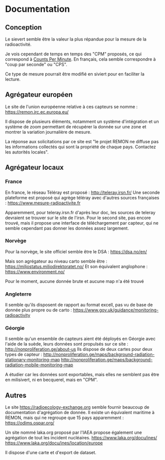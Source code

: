 # Documentation 

## Conception

Le sievert semble être la valeur la plus répandue pour la mesure de la radioactivité.

Je vois cependant de temps en temps des "CPM" proposés, ce qui correspond à [Counts Per Minute](https://en.wikipedia.org/wiki/Counts_per_minute).
En français, cela semble correspondre à "coup par seconde" ou "CPS".


Ce type de mesure pourrait être modifié en siviert pour en faciliter la lecture.



## Agrégateur européen

Le site de l'union européenne relative à ces capteurs se nomme : https://remon.jrc.ec.europa.eu/

Il dispose de plusieurs éléments, notamment un système d'intégration et un système de zoom permettant de récupérer la donnée sur une zone et montrer la variation journalière de mesure.

La réponse aux solicitations par ce site est "le projet REMON ne diffuse pas les informations collectés qui sont la propriété de chaque pays. Contactez les autorités locales".

## Agrégateur locaux

### France
En france, le réseau Téléray est proposé : http://teleray.irsn.fr/
Une seconde plateforme est proposé qui agrège téléray avec d'autres sources françaises : https://www.mesure-radioactivite.fr

Apparemment, pour teleray.irsn.fr d'après leur doc, les sources de teleray devraient se trouver sur le site de l'irsn.
Pour le second site, pas encore trouvé, mais il propose une interface de téléchargement par capteur, qui ne semble cependant pas donner les données assez largement.

### Norvège

Pour la norvège, le site officiel semble être le DSA : 
https://dsa.no/en/

Mais son agrégateur au niveau carto semble être : https://miljostatus.miljodirektoratet.no/
Et son équivalent anglophone : https://www.environment.no/

Pour le moment, aucune donnée brute et aucune map n'a été trouvé

### Angleterre

Il semble qu'ils disposent de rapport au format excell, pas vu de base de donnée plus propre ou de carto : https://www.gov.uk/guidance/monitoring-radioactivity

### Géorgie

Il semble qu'un ensemble de capteurs aient été déployés en Géorgie avec l'aide de la suède, leurs données sont propulsés sur ce site : http://nonproliferation.ge/about-us
Ils dispose de deux cartes pour deux types de capteur : 
http://nonproliferation.ge/maps/background-radiation-stationary-monitoring-map
http://nonproliferation.ge/maps/background-radiation-mobile-monitoring-map

A étudier car les données sont exportables, mais elles ne semblent pas être en milisivert, ni en becquerel, mais en "CPM".

## Autres

Le site https://radioecology-exchange.org semble fournir beaucoup de documentation d'agrégation de donnée.
Il existe un équivalent maritime à REMON, mais qui ne regroupe que 15 pays apparemment : https://odims.ospar.org/

Un site nommé laka.org proposé par l'IAEA propose également une agrégation de tout les incident nucléaires.
https://www.laka.org/docu/ines/
https://www.laka.org/docu/ines/location/europe

Il dispose d'une carte et d'export de dataset.
